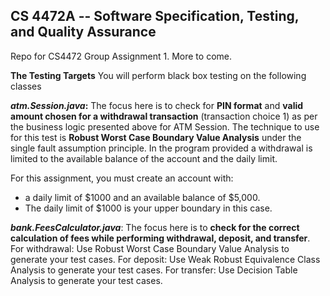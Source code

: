 ## CS 4472A -- Software Specification, Testing, and Quality Assurance
Repo for CS4472 Group Assignment 1. More to come.



**The Testing Targets**
You will perform black box testing on the following classes

__*atm.Session.java*:__ The focus here is to check for **PIN format** and **valid amount chosen for a withdrawal transaction** (transaction choice 1) as per the business logic presented above for ATM Session. The technique to use for this test is __Robust Worst Case Boundary Value Analysis__ under the single fault assumption principle. In the program provided a withdrawal is limited to the available balance of the account and the daily limit. 

For this assignment, you must create an account with:
* a daily limit of $1000 and an available balance of $5,000. 
* The daily limit of $1000 is your upper boundary in this case.


__*bank.FeesCalculator.java*__: The focus here is to **check for the correct calculation of fees while performing withdrawal, deposit, and transfer**.
For withdrawal: Use Robust Worst Case Boundary Value Analysis to generate your test cases.
For deposit: Use Weak Robust Equivalence Class Analysis to generate your test cases.
For transfer: Use Decision Table Analysis to generate your test cases.
